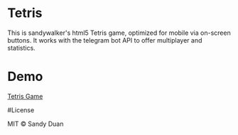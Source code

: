 # Tetris

This is sandywalker's html5 Tetris game, optimized for mobile via on-screen buttons. It works with the telegram bot API to offer multiplayer and statistics.

# Demo

[Tetris Game](http://sandywalker.github.io/Tetris/)


#License

MIT © Sandy Duan
